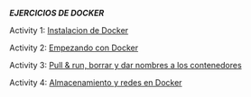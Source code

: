 ***EJERCICIOS DE DOCKER***

Activity 1: [Instalacion de Docker](Instalacion/Instalacion.md)

Activity 2: [Empezando con Docker](actividad2/activity2.md)

Activity 3: [Pull & run, borrar y dar nombres a los contenedores](actividad3/activity3.md)

Activity 4: [Almacenamiento y redes en Docker](actividad4/activity4.md)
